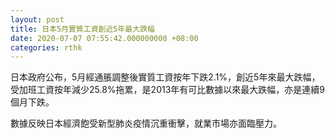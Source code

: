 ```yaml
---
layout: post
title: 日本5月實質工資創近5年最大跌幅
date: 2020-07-07 07:55:42.000000000 +08:00
categories: rthk
---
```


日本政府公布，5月經通脹調整後實質工資按年下跌2.1%，創近5年來最大跌幅，受加班工資按年減少25.8%拖累，是2013年有可比數據以來最大跌幅，亦是連續9個月下跌。

數據反映日本經濟飽受新型肺炎疫情沉重衝擊，就業市場亦面臨壓力。
